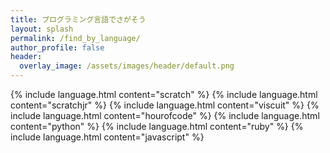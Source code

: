 ```yaml
---
title: プログラミング言語でさがそう
layout: splash
permalink: /find_by_language/
author_profile: false
header:
  overlay_image: /assets/images/header/default.png
---
```


<div id="languages">
{% include language.html content="scratch" %}
{% include language.html content="scratchjr" %}
{% include language.html content="viscuit" %}
{% include language.html content="hourofcode" %}
{% include language.html content="python" %}
{% include language.html content="ruby" %}
{% include language.html content="javascript" %}
</div>